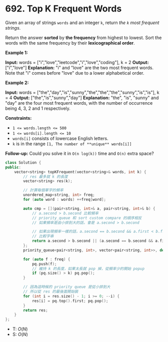 # 692. Top K Frequent Words

Given an array of strings `words` and an integer `k`, return _the _`k`_ most frequent strings_.

Return the answer **sorted** by **the frequency** from highest to lowest. Sort the words with the same frequency by their **lexicographical order**.

**Example 1:**

**Input:** words = \["i","love","leetcode","i","love","coding"\], k = 2
**Output:** \["i","love"\]
**Explanation:** "i" and "love" are the two most frequent words.
Note that "i" comes before "love" due to a lower alphabetical order.

**Example 2:**

**Input:** words = \["the","day","is","sunny","the","the","the","sunny","is","is"\], k = 4
**Output:** \["the","is","sunny","day"\]
**Explanation:** "the", "is", "sunny" and "day" are the four most frequent words, with the number of occurrence being 4, 3, 2 and 1 respectively.

**Constraints:**

- `1 <= words.length <= 500`
- `1 <= words[i].length <= 10`
- `words[i]` consists of lowercase English letters.
- `k` is in the range `[1, The number of **unique** words[i]]`

**Follow-up:** Could you solve it in `O(n log(k))` time and `O(n)` extra space?

```cpp
class Solution {
public:
    vector<string> topKFrequent(vector<string>& words, int k) {
        // res 最多就 k 的長度
        vector<string> res(k);

        // 計算每個單字的頻率
        unordered_map<string, int> freq;
        for (auto word : words) ++freq[word];

        auto cmp = [](pair<string, int>& a, pair<string, int>& b) {
            // a.second > b.second 比較頻率
            // priority_queue 和 sort custom compare 的順序相反
            // 如果頻率是由小排到大的話，會是 a.second > b.second

            // 如果出現頻率一樣的話，a.second == b.second && a.first < b.first
            // 比較字串
            return a.second > b.second || (a.second == b.second && a.first < b.first);
        };
        priority_queue<pair<string, int>, vector<pair<string, int>>, decltype(cmp)> pq(cmp);

        for (auto f : freq) {
            pq.push(f);
            // 維持 k 的長度，如果太長就 pop 掉，從頻率少的開始 popup
            if (pq.size() > k) pq.pop();
        }

        // 因為這時候的 priority queue 是從小排到大
        // 所以從 res 的最後面開始裝
        for (int i = res.size() - 1; i >= 0; --i) {
            res[i] = pq.top().first; pq.pop();
        }
        return res;
    }
};
```


- T: $O(N)$
- S: $O(N)$

